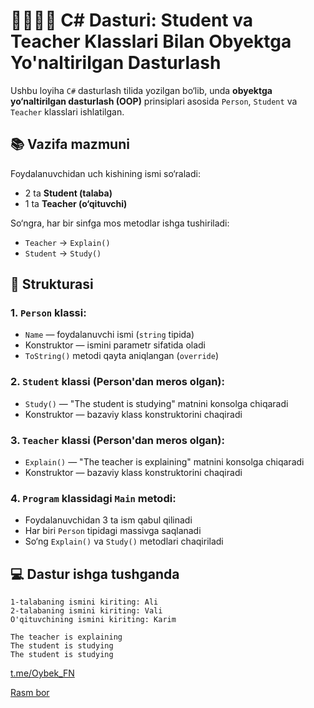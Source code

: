 # 👩‍🏫👨‍🎓 C# Dasturi: Student va Teacher Klasslari Bilan Obyektga Yo'naltirilgan Dasturlash

Ushbu loyiha `C#` dasturlash tilida yozilgan bo‘lib, unda **obyektga yo‘naltirilgan dasturlash (OOP)** prinsiplari asosida `Person`, `Student` va `Teacher` klasslari ishlatilgan.

## 📚 Vazifa mazmuni

Foydalanuvchidan uch kishining ismi so‘raladi:
- 2 ta **Student (talaba)**
- 1 ta **Teacher (o‘qituvchi)**

So‘ngra, har bir sinfga mos metodlar ishga tushiriladi:
- `Teacher` → `Explain()`
- `Student` → `Study()`

## 🧱 Strukturasi

### 1. `Person` klassi:
- `Name` — foydalanuvchi ismi (`string` tipida)
- Konstruktor — ismini parametr sifatida oladi
- `ToString()` metodi qayta aniqlangan (`override`)

### 2. `Student` klassi (Person'dan meros olgan):
- `Study()` — "The student is studying" matnini konsolga chiqaradi
- Konstruktor — bazaviy klass konstruktorini chaqiradi

### 3. `Teacher` klassi (Person'dan meros olgan):
- `Explain()` — "The teacher is explaining" matnini konsolga chiqaradi
- Konstruktor — bazaviy klass konstruktorini chaqiradi

### 4. `Program` klassidagi `Main` metodi:
- Foydalanuvchidan 3 ta ism qabul qilinadi
- Har biri `Person` tipidagi massivga saqlanadi
- So‘ng `Explain()` va `Study()` metodlari chaqiriladi

## 💻 Dastur ishga tushganda

```text
1-talabaning ismini kiriting: Ali
2-talabaning ismini kiriting: Vali
O'qituvchining ismini kiriting: Karim

The teacher is explaining
The student is studying
The student is studying
```
[t.me/Oybek_FN](https.//t.me/Oybek_FN)

[Rasm bor](screen.jpg)
